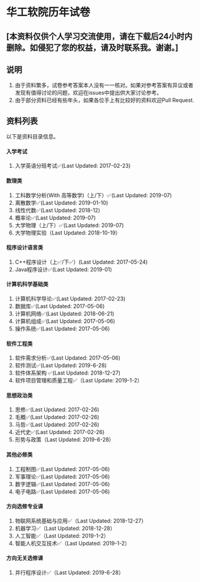 # 华工软院历年试卷
## [本资料仅供个人学习交流使用，请在下载后24小时内删除。如侵犯了您的权益，请及时联系我。谢谢。]

## 说明
1. 由于资料繁多，试卷参考答案本人没有一一核对。如果对参考答案有异议或者发现有值得讨论的问题，欢迎在issues中提出供大家讨论参考。
2. 由于部分资料已经有些年头，如果各位手上有比较好的资料欢迎Pull Request.

## 资料列表
以下是资料目录信息。
#### 入学考试 
1. 入学英语分班考试✅(Last Updated: 2017-02-23)

#### 数理类
1. 工科数学分析(With 高等数学)（上/下）✅(Last Updated: 2019-07)
2. 离散数学✅(Last Updated: 2019-01-10)
3. 线性代数✅(Last Updated: 2018-12)
4. 概率论✅(Last Updated: 2019-07)
5. 大学物理（上/下）✅(Last Updated: 2019-07)
6. 大学物理实验（Last Updated: 2018-10-19）

#### 程序设计语言类
1. C++程序设计（上✅/下✅）(Last Updated: 2017-05-24)
2. Java程序设计✅(Last Updated: 2019-01)

#### 计算机科学基础类
1. 计算机科学导论✅(Last Updated: 2017-02-23)
2. 数据库✅(Last Updated: 2017-05-06)
3. 计算机网络✅(Last Updated: 2018-06-21)
4. 计算机组成✅(Last Updated: 2017-05-06)
5. 操作系统✅(Last Updated: 2017-05-06)

#### 软件工程类
1. 软件需求分析✅(Last Updated: 2017-05-06)
2. 软件测试✅(Last Updated: 2019-6-28)
3. 软件体系架构 ✅(Last Updated: 2018-12-27)
4. 软件项目管理和质量工程✅（Last Update: 2019-1-2）

#### 思想政治类
1. 思修✅(Last Updated: 2017-02-26)
2. 毛概✅(Last Updated: 2017-02-26)
3. 马哲✅(Last Updated: 2017-02-26)
4. 近代史✅(Last Updated: 2017-02-26)
5. 形势与政策（Last Updated: 2019-6-28）

#### 其他必修类
1. 工程制图✅(Last Updated: 2017-05-06)
2. 军事理论✅(Last Updated: 2017-05-06)
3. 数字逻辑✅(Last Updated: 2017-05-06)
4. 电子电路✅(Last Updated: 2017-05-06)

#### 方向选修专业课
1. 物联网系统基础与应用✅（Last Updated: 2018-12-27）
2. 机器学习✅（Last Updated: 2018-12-28）
3. 人工智能✅（Last Updated: 2019-1-2）
4. 智能人机交互技术✅（Last Updated: 2019-1-2）

#### 方向无关选修课
1. 并行程序设计✅（Last Updated: 2019-6-28）
